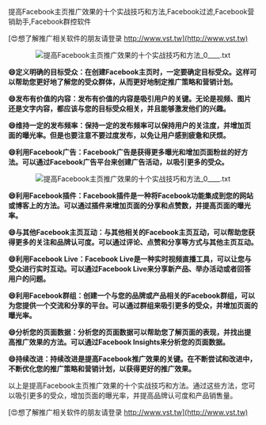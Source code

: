 提高Facebook主页推广效果的十个实战技巧和方法,Facebook过滤,Facebook营销助手,Facebook群控软件

[😍想了解推广相关软件的朋友请登录 http://www.vst.tw](http://www.vst.tw)

 <center><img src="https://vst.tw/MP4/tuiguang/png/4.png" alt="提高Facebook主页推广效果的十个实战技巧和方法_0____.txt"></center>

**😄定义明确的目标受众：在创建Facebook主页时，一定要确定目标受众。这样可以帮助您更好地了解您的受众群体，从而更好地制定推广策略和营销计划。**

**😄发布有价值的内容：发布有价值的内容是吸引用户的关键。无论是视频、图片还是文字内容，都应该与您的目标受众相关，并且能够激发他们的兴趣。**

**😄维持一定的发布频率：保持一定的发布频率可以保持用户的关注度，并增加页面的曝光率。但是也要注意不要过度发布，以免让用户感到疲惫和厌烦。**

**😄利用Facebook广告：Facebook广告是获得更多曝光和增加页面粉丝的好方法。可以通过Facebook广告平台来创建广告活动，以吸引更多的受众。**

 <center><img src="https://vst.tw/MP4/tuiguang/png/4.png" alt="提高Facebook主页推广效果的十个实战技巧和方法_0____.txt"></center>

**😄利用Facebook插件：Facebook插件是一种将Facebook功能集成到您的网站或博客上的方法。可以通过插件来增加页面的分享和点赞数，并提高页面的曝光率。**

**😄与其他Facebook主页互动：与其他相关的Facebook主页互动，可以帮助您获得更多的关注和品牌认可度。可以通过评论、点赞和分享等方式与其他主页互动。**

**😄利用Facebook Live：Facebook Live是一种实时视频直播工具，可以让您与受众进行实时互动。可以通过Facebook Live来分享新产品、举办活动或者回答用户的问题。**

**😄利用Facebook群组：创建一个与您的品牌或产品相关的Facebook群组，可以为您提供一个交流和分享的平台。可以通过群组来吸引更多的受众，并增加页面的曝光率。**

**😄分析您的页面数据：分析您的页面数据可以帮助您了解页面的表现，并找出提高推广效果的方法。可以通过Facebook Insights来分析您的页面数据。**

**😄持续改进：持续改进是提高Facebook推广效果的关键。在不断尝试和改进中，不断优化您的推广策略和营销计划，以获得更好的推广效果。**

以上是提高Facebook主页推广效果的十个实战技巧和方法。通过这些方法，您可以吸引更多的受众，增加页面的曝光率，并提高品牌认可度和产品销售量。

[😍想了解推广相关软件的朋友请登录 http://www.vst.tw](http://www.vst.tw)




